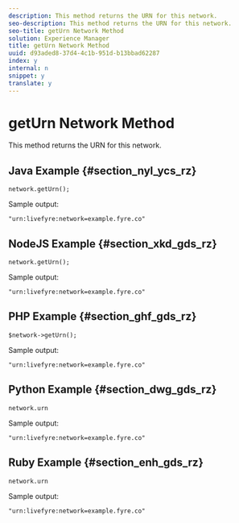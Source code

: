 ```yaml
---
description: This method returns the URN for this network.
seo-description: This method returns the URN for this network.
seo-title: getUrn Network Method
solution: Experience Manager
title: getUrn Network Method
uuid: d93aded8-37d4-4c1b-951d-b13bbad62287
index: y
internal: n
snippet: y
translate: y
---
```


# getUrn Network Method

This method returns the URN for this network.

## Java Example {#section_nyl_ycs_rz}

```
network.getUrn(); 

```

Sample output:

```
"urn:livefyre:network=example.fyre.co" 

```

## NodeJS Example {#section_xkd_gds_rz}

```
network.getUrn(); 

```

Sample output:

```
"urn:livefyre:network=example.fyre.co" 

```

## PHP Example {#section_ghf_gds_rz}

```
$network->getUrn(); 

```

Sample output:

```
"urn:livefyre:network=example.fyre.co" 

```

## Python Example {#section_dwg_gds_rz}

```
network.urn 

```

Sample output:

```
"urn:livefyre:network=example.fyre.co" 

```

## Ruby Example {#section_enh_gds_rz}

```
network.urn 

```

Sample output:

```
"urn:livefyre:network=example.fyre.co" 

```

